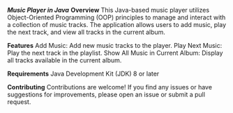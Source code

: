 
***Music Player in Java***
**Overview**
This Java-based music player utilizes Object-Oriented Programming (OOP) principles to manage and interact with a collection of music tracks. The application allows users to add music, play the next track, and view all tracks in the current album.

**Features**
Add Music: Add new music tracks to the player.
Play Next Music: Play the next track in the playlist.
Show All Music in Current Album: Display all tracks available in the current album.


**Requirements**
Java Development Kit (JDK) 8 or later

**Contributing**
Contributions are welcome! If you find any issues or have suggestions for improvements, please open an issue or submit a pull request.
